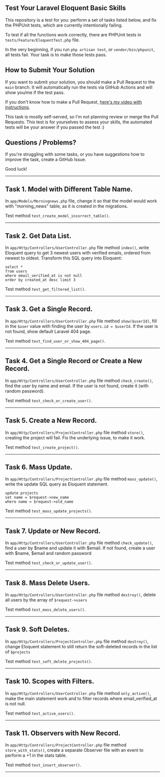 ## Test Your Laravel Eloquent Basic Skills

This repository is a test for you: perform a set of tasks listed below, and fix the PHPUnit tests, which are currently intentionally failing.

To test if all the functions work correctly, there are PHPUnit tests in `tests/Feature/EloquentTest.php` file.

In the very beginning, if you run `php artisan test`, or `vendor/bin/phpunit`, all tests fail.
Your task is to make those tests pass.

## How to Submit Your Solution

If you want to submit your solution, you should make a Pull Request to the `main` branch.
It will automatically run the tests via GitHub Actions and will show you/me if the test pass.

If you don't know how to make a Pull Request, [here's my video with instructions](https://www.youtube.com/watch?v=vEcT6JIFji0).

This task is mostly self-served, so I'm not planning review or merge the Pull Requests. This test is for yourselves to assess your skills, the automated tests will be your answer if you passed the test :)


## Questions / Problems?

If you're struggling with some tasks, or you have suggestions how to improve the task, create a GitHub Issue.

Good luck!

---

## Task 1. Model with Different Table Name.

In `app/Models/Morningnews.php` file, change it so that the model would work with "morning_news" table, as it is created in the migrations.

Test method `test_create_model_incorrect_table()`.

---

## Task 2. Get Data List.

In `app/Http/Controllers/UserController.php` file method `index()`, write Eloquent query to get 3 newest users with verified emails, ordered from newest to oldest. Transform this SQL query into Eloquent:

```
select * 
from users 
where email_verified_at is not null 
order by created_at desc limit 3
```

Test method `test_get_filtered_list()`.

---

## Task 3. Get a Single Record.

In `app/Http/Controllers/UserController.php` file method `show($userId)`, fill in the `$user` value with finding the user by `users.id = $userId`. If the user is not found, show default Laravel 404 page. 

Test method `test_find_user_or_show_404_page()`.

---

## Task 4. Get a Single Record or Create a New Record.

In `app/Http/Controllers/UserController.php` file method `check_create()`, find the user by name and email. If the user is not found, create it (with random password).

Test method `test_check_or_create_user()`.

---

## Task 5. Create a New Record.

In `app/Http/Controllers/ProjectController.php` file method `store()`, creating the project will fail. Fix the underlying issue, to make it work.

Test method `test_create_project()`.

---

## Task 6. Mass Update.

In `app/Http/Controllers/ProjectController.php` file method `mass_update()`, write the update SQL query as Eloquent statement.

```
update projects 
set name = $request->new_name 
where name = $request->old_name
```

Test method `test_mass_update_projects()`.

---

## Task 7. Update or New Record.

In `app/Http/Controllers/UserController.php` file method `check_update()`, find a user by $name and update it with $email. If not found, create a user with $name, $email and random password

Test method `test_check_or_update_user()`.

---

## Task 8. Mass Delete Users.

In `app/Http/Controllers/UserController.php` file method `destroy()`, delete all users by the array of `$request->users`

Test method `test_mass_delete_users()`.

---

## Task 9. Soft Deletes.

In `app/Http/Controllers/ProjectController.php` file method `destroy()`, change Eloquent statement to still return the soft-deleted records in the list of `$projects`

Test method `test_soft_delete_projects()`.

---

## Task 10. Scopes with Filters.

In `app/Http/Controllers/UserController.php` file method `only_active()`, make the main statement work and to filter records where email_verified_at is not null.

Test method `test_active_users()`.

---

## Task 11. Observers with New Record.

In `app/Http/Controllers/ProjectController.php` file method `store_with_stats()`, create a separate Observer file with an event to perform a +1 in the stats table.

Test method `test_insert_observer()`.

---
